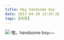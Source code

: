 ```yaml
---
title: Hey handsome boy
date: 2017-04-30 13:43:26
tags: [帅哥]
---
```

![](http://20170326.com/hey-handsome-boy.jpg)
嘿，handsome boy~~